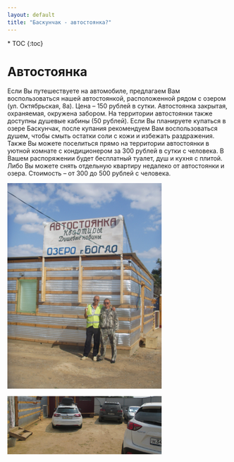 ```yaml
---
layout: default
title: "Баскунчак - автостоянка?"
---
```


<nav class="nav affix navbar-nav toc-wrapper" markdown='1'>
* TOC
{:toc}
</nav>

Автостоянка
===========

Если Вы путешествуете на автомобиле, предлагаем Вам воспользоваться нашей автостоянкой, расположенной рядом с озером (ул. Октябрьская, 8а). Цена – 150 рублей в сутки. Автостоянка закрытая, охраняемая, окружена забором.
На территории автостоянки также доступны душевые кабины (50 рублей). Если Вы планируете купаться в озере Баскунчак, после купания рекомендуем Вам воспользоваться душем, чтобы смыть остатки соли с кожи и избежать раздражения.
Также Вы можете поселиться прямо на территории автостоянки в уютной комнате с кондиционером за 300 рублей в сутки с человека. В Вашем распоряжении будет бесплатный туалет, душ и кухня с плитой. Либо Вы можете снять отдельную квартиру недалеко от автостоянки и озера. Стоимость – от 300 до 500 рублей с человека.

<a href="/1a.JPG"><img src="/1a.JPG" width="350" class="img-responsive pull-left"/></a>

<a href="/2a.JPG"><img src="/2a.JPG" width="350" class="img-responsive pull-left"/></a>

